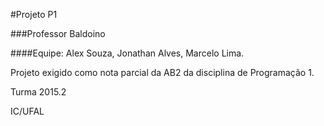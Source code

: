 #Projeto P1

###Professor Baldoino

####Equipe: Alex Souza, Jonathan Alves, Marcelo Lima.

Projeto exigido como nota parcial da AB2 da disciplina de Programação 1.

Turma 2015.2

IC/UFAL

